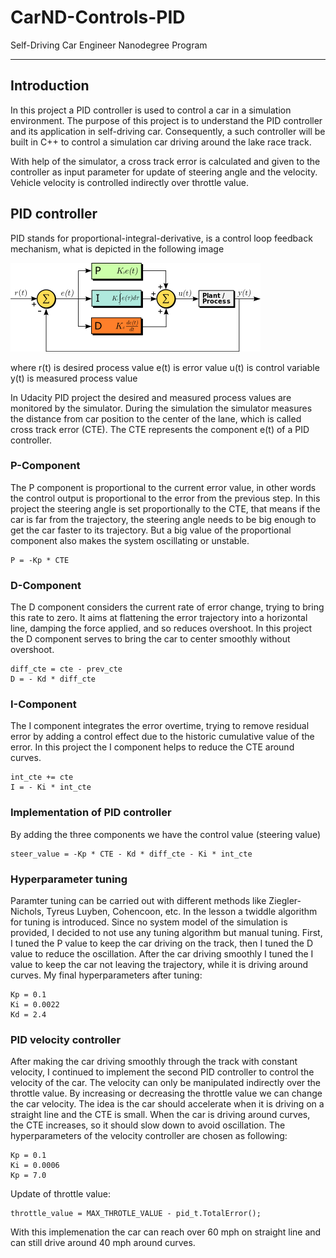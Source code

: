 # CarND-Controls-PID
Self-Driving Car Engineer Nanodegree Program

---

## Introduction

In this project a PID controller is used to control a car in a simulation environment. The purpose of this project is to understand the PID controller and its application in self-driving car. Consequently, a such controller will be built in C++ to control a simulation car driving around the lake race track.

With help of the simulator, a cross track error is calculated and given to the controller as input parameter for update of steering angle and the velocity.
Vehicle velocity is controlled indirectly over throttle value.

## PID controller

PID stands for proportional-integral-derivative, is a control loop feedback mechanism, what is depicted in the following image

![Screenshot](images/PID.png)

where r(t) is desired process value
      e(t) is error value
	  u(t) is control variable
	  y(t) is measured process value
	  
In Udacity PID project the desired and measured process values are monitored by the simulator. During the simulation the simulator measures the distance from car position to the center of
the lane, which is called cross track error (CTE). The CTE represents the component e(t) of a PID controller.

### P-Component

The P component is proportional to the current error value, in other words the control output is proportional to the error from the previous step. In this project the steering angle 
is set proportionally to the CTE, that means if the car is far from the trajectory, the steering angle needs to be big enough to get the car faster to its trajectory. But a big
value of the proportional component also makes the system oscillating or unstable.

```
P = -Kp * CTE
```

### D-Component

The D component considers the current rate of error change, trying to bring this rate to zero. It aims at flattening the error trajectory into a horizontal line, damping the force applied, and so reduces overshoot. In this project the D component serves to bring
the car to center smoothly without overshoot.

```
diff_cte = cte - prev_cte
D = - Kd * diff_cte
```

### I-Component

The I component integrates the error overtime, trying to remove residual error by adding a control effect due to the historic cumulative value of the error. In this project the I component helps to reduce the CTE around curves.

```
int_cte += cte
I = - Ki * int_cte
```

### Implementation of PID controller

By adding the three components we have the control value (steering value)

```
steer_value = -Kp * CTE - Kd * diff_cte - Ki * int_cte
```

### Hyperparameter tuning

Paramter tuning can be carried out with different methods like Ziegler-Nichols, Tyreus Luyben, Cohencoon, etc. In the lesson a twiddle algorithm for tuning is introduced. Since no system model of the simulation is provided, I decided to not use any tuning algorithm but manual tuning. First, I tuned the P value to keep the car driving on the track, then I tuned the D value to reduce the oscillation. After the car driving smoothly I tuned the I value to keep the car not leaving the trajectory, while it is driving around curves. My final hyperparameters after tuning:

```
Kp = 0.1
Ki = 0.0022
Kd = 2.4
```

### PID velocity controller

After making the car driving smoothly through the track with constant velocity, I continued to implement the second PID controller to control the velocity of the car. The velocity can only be manipulated indirectly over the throttle value. By increasing or decreasing the throttle value we can change the car velocity. The idea is the car should accelerate when it is driving on a straight line and the  CTE is small. When the car is driving around curves, the CTE increases, so it should slow down to avoid oscillation. The hyperparameters of the velocity controller are chosen as following:

```
Kp = 0.1
Ki = 0.0006
Kp = 7.0
```

Update of throttle value:

```
throttle_value = MAX_THROTLE_VALUE - pid_t.TotalError();
```

With this implemenation the car can reach over 60 mph on straight line and can still drive around 40 mph around curves.














	  



